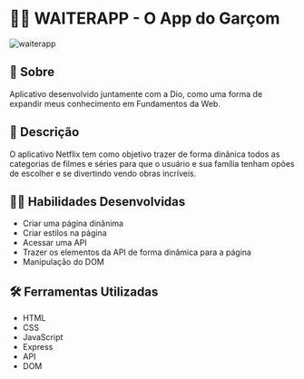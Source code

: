 # 👩‍🍳 WAITERAPP - O App do Garçom

![waiterapp](https://user-images.githubusercontent.com/98343640/216795326-a43482d7-9d10-4109-a044-0ffc8915ec3f.jpg)


## :page_with_curl: Sobre

Aplicativo desenvolvido juntamente com a Dio, como uma forma de expandir meus conhecimento em Fundamentos da Web.


## 📖 Descrição

O aplicativo Netflix tem como objetivo trazer de forma dinânica todos as categorias de filmes e séries para que o usuário e sua família tenham opões de escolher e se divertindo vendo obras incríveis. 


## :man_technologist: Habilidades Desenvolvidas

- Criar uma página dinânima
- Criar estilos na página
- Acessar uma API
- Trazer os elementos da API de forma dinâmica para a página
- Manipulação do DOM


## :hammer_and_wrench: Ferramentas Utilizadas

- HTML
- CSS
- JavaScript
- Express
- API
- DOM
